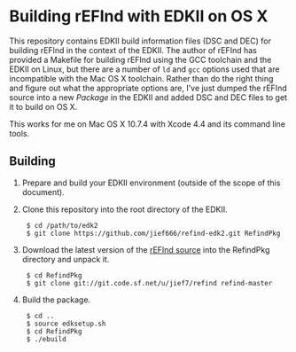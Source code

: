 # Building rEFInd with EDKII on OS X

This repository contains EDKII build information files (DSC and DEC) for building rEFInd in the context of the EDKII. The author of rEFInd has provided a Makefile for building rEFInd using the GCC toolchain and the EDKII on Linux, but there are a number of `ld` and `gcc` options used that are incompatible with the Mac OS X toolchain. Rather than do the right thing and figure out what the appropriate options are, I've just dumped the rEFInd source into a new *Package* in the EDKII and added DSC and DEC files to get it to build on OS X.

This works for me on Mac OS X 10.7.4 with Xcode 4.4 and its command line tools.

## Building

1. Prepare and build your EDKII environment (outside of the scope of this document).

2. Clone this repository into the root directory of the EDKII.

        $ cd /path/to/edk2
        $ git clone https://github.com/jief666/refind-edk2.git RefindPkg

3. Download the latest version of the [rEFInd source](http://sourceforge.net/projects/refind/files/) into the RefindPkg directory and unpack it.

        $ cd RefindPkg
        $ git clone git://git.code.sf.net/u/jief7/refind refind-master
        
4. Build the package.

        $ cd ..
        $ source edksetup.sh
        $ cd RefindPkg
        $ ./ebuild
